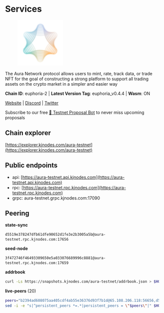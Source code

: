 # Services

<figure><img src="https://raw.githubusercontent.com/kj89/cosmos-images/main/logos/aura.png" width="150" alt=""><figcaption></figcaption></figure>

The Aura Network protocol allows users to mint, rate, track data,  or trade NFT for the goal of constructing a strong platform to  support all trading assets on the crypto market in a simpler and easier way

**Chain ID**: euphoria-2 | **Latest Version Tag**: euphoria_v0.4.4 | **Wasm**: ON

[Website](https://aura.network) | [Discord](https://discord.gg/hpvF5QcWRf) | [Twitter](https://twitter.com/AuraNetworkHQ)



Subscribe to our free [🤖 Testnet Proposal Bot](https://t.me/kjnodes_testnet_proposal_bot) to never miss upcoming proposals


## Chain explorer
[https://explorer.kjnodes.com/aura-testnet](https://explorer.kjnodes.com/aura-testnet)

## Public endpoints

* api: [https://aura-testnet.api.kjnodes.com](https://aura-testnet.api.kjnodes.com)
* rpc: [https://aura-testnet.rpc.kjnodes.com](https://aura-testnet.rpc.kjnodes.com)
* grpc: aura-testnet.grpc.kjnodes.com:17090

## Peering

**state-sync**

```text
d5519e378247dfb61dfe90652d1fe3e2b3005a5b@aura-testnet.rpc.kjnodes.com:17656
```

**seed-node**

```text
3f472746f46493309650e5a033076689996c8881@aura-testnet.rpc.kjnodes.com:17659
```

**addrbook**
```bash
curl -Ls https://snapshots.kjnodes.com/aura-testnet/addrbook.json > $HOME/.aura/config/addrbook.json
```

**live-peers** (20)
```bash
peers="b2394ad608075aa405cdf4ab55e36376d93f7b1d@65.108.206.118:56656,d5519e378247dfb61dfe90652d1fe3e2b3005a5b@65.109.68.190:17656,7812205773ac30f3d47200ac2391c79896c60135@54.254.220.113:26656,e3dbeeeb2dea9912610b92a436dfe3cb831a94e4@65.108.195.29:36126,1e9b7325e120a3d511eec20a3199c2218343fcd3@65.108.105.99:28656,3d6b07bdb11754c8c8512525dac109d8bdee3857@65.21.53.39:7656,fb3d13cb2e8ad1a1cae7dc1f21c62411007df9f8@85.10.193.246:33656,0770c2687cc34d59ca62270960d3ffcad6e42cf8@65.108.233.44:21656,2e1407476ad3566eb11ac92ad1df4782c7ba83dd@18.143.61.108:26656,9df9e8307e3e671c9bcd1a23f0b73b45f2b8003d@65.109.88.251:35656,c53157159e7cea010b86e44786831f792d852e1f@65.108.76.44:11023,5c2a752c9b1952dbed075c56c600c3a79b58c395@195.3.220.57:26966,7bc01325a59434dffaeef624c1c5f5f7b9fc826b@135.181.215.116:27656,241bd90cceab3ca7d5d4bcf79bca22c6255ec94b@135.148.233.0:26656,fdcc8f1ca406213d79947c5f38920a085ed90c0f@144.202.72.17:26676,b130852645cc3d7925cfccd14d97425a2260e7ec@65.109.82.106:19656,2216fb37f6fe5f22b84586e15fd0d25f41458531@116.96.44.135:26656,70ed6a847ee527dd05312c83b5fb8b8b4a50ae2f@73.40.151.121:56656,31f11907b83ab12d86910ad0c9217ca62a5b8d5d@136.243.136.241:20656,60013ba530a8713857430befcb565cdd9eab32a7@185.246.84.32:22656"
sed -i -e "s|^persistent_peers *=.*|persistent_peers = \"$peers\"|" $HOME/.aura/config/config.toml
```
